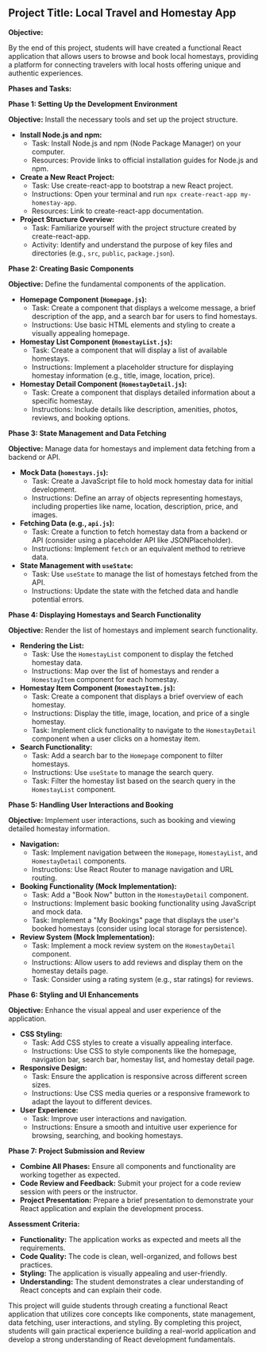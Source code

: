 ## Project Title: Local Travel and Homestay App

**Objective:**

By the end of this project, students will have created a functional React application that allows users to browse and book local homestays, providing a platform for connecting travelers with local hosts offering unique and authentic experiences.

**Phases and Tasks:**

**Phase 1: Setting Up the Development Environment**

**Objective:** Install the necessary tools and set up the project structure.

* **Install Node.js and npm:**
    * Task: Install Node.js and npm (Node Package Manager) on your computer.
    * Resources: Provide links to official installation guides for Node.js and npm.
* **Create a New React Project:**
    * Task: Use create-react-app to bootstrap a new React project.
    * Instructions: Open your terminal and run `npx create-react-app my-homestay-app`.
    * Resources: Link to create-react-app documentation.
* **Project Structure Overview:**
    * Task: Familiarize yourself with the project structure created by create-react-app.
    * Activity: Identify and understand the purpose of key files and directories (e.g., `src`, `public`, `package.json`).

**Phase 2: Creating Basic Components**

**Objective:** Define the fundamental components of the application.

* **Homepage Component (`Homepage.js`):**
    * Task: Create a component that displays a welcome message, a brief description of the app, and a search bar for users to find homestays.
    * Instructions: Use basic HTML elements and styling to create a visually appealing homepage.
* **Homestay List Component (`HomestayList.js`):**
    * Task: Create a component that will display a list of available homestays.
    * Instructions: Implement a placeholder structure for displaying homestay information (e.g., title, image, location, price).
* **Homestay Detail Component (`HomestayDetail.js`):**
    * Task: Create a component that displays detailed information about a specific homestay.
    * Instructions: Include details like description, amenities, photos, reviews, and booking options.

**Phase 3: State Management and Data Fetching**

**Objective:** Manage data for homestays and implement data fetching from a backend or API.

* **Mock Data (`homestays.js`):**
    * Task: Create a JavaScript file to hold mock homestay data for initial development.
    * Instructions: Define an array of objects representing homestays, including properties like name, location, description, price, and images.
* **Fetching Data (e.g., `api.js`):**
    * Task: Create a function to fetch homestay data from a backend or API (consider using a placeholder API like JSONPlaceholder).
    * Instructions: Implement `fetch` or an equivalent method to retrieve data.
* **State Management with `useState`:**
    * Task: Use `useState` to manage the list of homestays fetched from the API.
    * Instructions: Update the state with the fetched data and handle potential errors.

**Phase 4: Displaying Homestays and Search Functionality**

**Objective:** Render the list of homestays and implement search functionality.

* **Rendering the List:**
    * Task: Use the `HomestayList` component to display the fetched homestay data.
    * Instructions: Map over the list of homestays and render a `HomestayItem` component for each homestay.
* **Homestay Item Component (`HomestayItem.js`):**
    * Task: Create a component that displays a brief overview of each homestay.
    * Instructions: Display the title, image, location, and price of a single homestay.
    * Task: Implement click functionality to navigate to the `HomestayDetail` component when a user clicks on a homestay item.
* **Search Functionality:**
    * Task: Add a search bar to the `Homepage` component to filter homestays.
    * Instructions: Use `useState` to manage the search query.
    * Task: Filter the homestay list based on the search query in the `HomestayList` component.

**Phase 5: Handling User Interactions and Booking**

**Objective:** Implement user interactions, such as booking and viewing detailed homestay information.

* **Navigation:**
    * Task: Implement navigation between the `Homepage`, `HomestayList`, and `HomestayDetail` components.
    * Instructions: Use React Router to manage navigation and URL routing.
* **Booking Functionality (Mock Implementation):**
    * Task: Add a "Book Now" button in the `HomestayDetail` component.
    * Instructions: Implement basic booking functionality using JavaScript and mock data.
    * Task: Implement a "My Bookings" page that displays the user's booked homestays (consider using local storage for persistence).
* **Review System (Mock Implementation):**
    * Task: Implement a mock review system on the `HomestayDetail` component.
    * Instructions: Allow users to add reviews and display them on the homestay details page.
    * Task: Consider using a rating system (e.g., star ratings) for reviews.

**Phase 6: Styling and UI Enhancements**

**Objective:** Enhance the visual appeal and user experience of the application.

* **CSS Styling:**
    * Task: Add CSS styles to create a visually appealing interface.
    * Instructions: Use CSS to style components like the homepage, navigation bar, search bar, homestay list, and homestay detail page.
* **Responsive Design:**
    * Task: Ensure the application is responsive across different screen sizes.
    * Instructions: Use CSS media queries or a responsive framework to adapt the layout to different devices.
* **User Experience:**
    * Task: Improve user interactions and navigation.
    * Instructions: Ensure a smooth and intuitive user experience for browsing, searching, and booking homestays.

**Phase 7: Project Submission and Review**

* **Combine All Phases:** Ensure all components and functionality are working together as expected.
* **Code Review and Feedback:** Submit your project for a code review session with peers or the instructor.
* **Project Presentation:** Prepare a brief presentation to demonstrate your React application and explain the development process.

**Assessment Criteria:**

* **Functionality:** The application works as expected and meets all the requirements.
* **Code Quality:** The code is clean, well-organized, and follows best practices.
* **Styling:** The application is visually appealing and user-friendly.
* **Understanding:** The student demonstrates a clear understanding of React concepts and can explain their code.

This project will guide students through creating a functional React application that utilizes core concepts like components, state management, data fetching, user interactions, and styling. By completing this project, students will gain practical experience building a real-world application and develop a strong understanding of React development fundamentals. 

